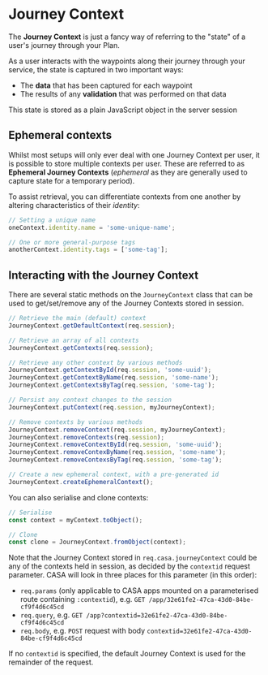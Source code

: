 # Journey Context

The **Journey Context** is just a fancy way of referring to the "state" of a user's journey through your Plan.

As a user interacts with the waypoints along their journey through your service, the state is captured in two important ways:

* The **data** that has been captured for each waypoint
* The results of any **validation** that was performed on that data

This state is stored as a plain JavaScript object in the server session


## Ephemeral contexts

Whilst most setups will only ever deal with one Journey Context per user, it is possible to store multiple contexts per user. These are referred to as **Ephemeral Journey Contexts** (_ephemeral_ as they are generally used to capture state for a temporary period).

To assist retrieval, you can differentiate contexts from one another by altering characteristics of their _identity_:

```javascript
// Setting a unique name
oneContext.identity.name = 'some-unique-name';

// One or more general-purpose tags
anotherContext.identity.tags = ['some-tag'];
```


## Interacting with the Journey Context

There are several static methods on the `JourneyContext` class that can be used to get/set/remove any of the Journey Contexts stored in session.

```javascript
// Retrieve the main (default) context
JourneyContext.getDefaultContext(req.session);

// Retrieve an array of all contexts
JourneyContext.getContexts(req.session);

// Retrieve any other context by various methods
JourneyContext.getContextById(req.session, 'some-uuid');
JourneyContext.getContextByName(req.session, 'some-name');
JourneyContext.getContextsByTag(req.session, 'some-tag');

// Persist any context changes to the session
JourneyContext.putContext(req.session, myJourneyContext);

// Remove contexts by various methods
JourneyContext.removeContext(req.session, myJourneyContext);
JourneyContext.removeContexts(req.session);
JourneyContext.removeContextById(req.session, 'some-uuid');
JourneyContext.removeContexByName(req.session, 'some-name');
JourneyContext.removeContexsByTag(req.session, 'some-tag');

// Create a new ephemeral context, with a pre-generated id
JourneyContext.createEphemeralContext();
```

You can also serialise and clone contexts:

```javascript
// Serialise
const context = myContext.toObject();

// Clone
const clone = JourneyContext.fromObject(context);
```

Note that the Journey Context stored in `req.casa.journeyContext` could be any of the contexts held in session, as decided by the `contextid` request parameter. CASA will look in three places for this parameter (in this order):

* `req.params` (only applicable to CASA apps mounted on a parameterised route containing `:contextid`), e.g. `GET /app/32e61fe2-47ca-43d0-84be-cf9f4d6c45cd` 
* `req.query`, e.g. `GET /app?contextid=32e61fe2-47ca-43d0-84be-cf9f4d6c45cd`
* `req.body`, e.g. `POST` request with body `contextid=32e61fe2-47ca-43d0-84be-cf9f4d6c45cd`

If no `contextid` is specified, the default Journey Context is used for the remainder of the request.

